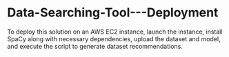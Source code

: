 # Data-Searching-Tool---Deployment
To deploy this solution on an AWS EC2 instance, launch the instance, install SpaCy along with necessary dependencies, upload the dataset and model, and execute the script to generate dataset recommendations.
